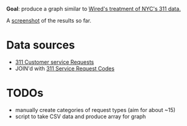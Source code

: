 **Goal**: produce a graph similar to [Wired's treatment of NYC's 311 data.](http://www.wired.com/magazine/2010/11/ff_311_new_york/)

A [screenshot](http://dl.dropbox.com/u/1144778/screencaps/cap_03012011_114911.png) of the results so far.

# Data sources
- [311 Customer service Requests](http://www.toronto.ca/open/datasets/311-customer-service-requests/)
- JOIN'd with [311 Service Request Codes](http://www.toronto.ca/open/datasets/311-service-request-codes/)

# TODOs
- manually create categories of request types (aim for about ~15)
- script to take CSV data and produce array for graph